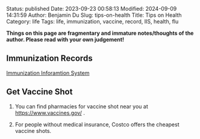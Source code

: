 Status: published
Date: 2023-09-23 00:58:13
Modified: 2024-09-09 14:31:59
Author: Benjamin Du
Slug: tips-on-health
Title: Tips on Health
Category: life
Tags: life, immunization, vaccine, record, IIS, health, flu

**Things on this page are fragmentary and immature notes/thoughts of the author. Please read with your own judgement!**

## Immunization Records

[Immunization Inforamtion System](https://app.myirmobile.com/auth/sign-in?state=WA)

## Get Vaccine Shot

1. You can find pharmacies for vaccine shot near you at
    https://www.vaccines.gov/
    .
    
2. For people without medical insurance,
    Costco offers the cheapest vaccine shots.


